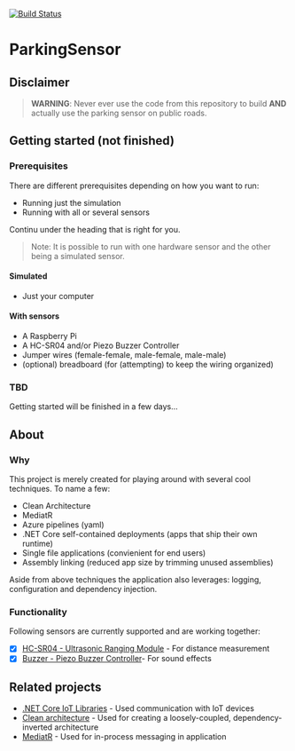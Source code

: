 [![Build Status](https://maxmommersteeg.visualstudio.com/ParkingSensor/_apis/build/status/MaxMommersteeg.ParkingSensor?branchName=master)](https://maxmommersteeg.visualstudio.com/ParkingSensor/_build/latest?definitionId=4&branchName=master)

# ParkingSensor

## Disclaimer

> **WARNING**: Never ever use the code from this repository to build **AND** actually use the parking sensor on public roads.

## Getting started (not finished)

### Prerequisites

There are different prerequisites depending on how you want to run: 
- Running just the simulation
- Running with all or several sensors

Continu under the heading that is right for you.

>Note: It is possible to run with one hardware sensor and the other being a simulated sensor.

#### Simulated
- Just your computer

#### With sensors
- A Raspberry Pi
- A HC-SR04 and/or Piezo Buzzer Controller
- Jumper wires (female-female, male-female, male-male)
- (optional) breadboard (for (attempting) to keep the wiring organized)

### TBD 

Getting started will be finished in a few days...

## About

### Why

This project is merely created for playing around with several cool techniques. To name a few:
- Clean Architecture
- MediatR
- Azure pipelines (yaml)
- .NET Core self-contained deployments (apps that ship their own runtime)
- Single file applications (convienient for end users)
- Assembly linking (reduced app size by trimming unused assemblies)

Aside from above techniques the application also leverages: logging, configuration and dependency injection.

### Functionality

Following sensors are currently supported and are working together:
 - [x] [HC-SR04 - Ultrasonic Ranging Module](https://github.com/dotnet/iot/tree/master/src/devices/Hcsr04) - For distance measurement
 - [x] [Buzzer - Piezo Buzzer Controller](https://github.com/dotnet/iot/tree/master/src/devices/Buzzer)- For sound effects

## Related projects

- [.NET Core IoT Libraries](https://github.com/dotnet/iot) - Used communication with IoT devices
- [Clean architecture](https://github.com/ardalis/CleanArchitecture) - Used for creating a loosely-coupled, dependency-inverted architecture
- [MediatR](https://github.com/jbogard/MediatR) - Used for in-process messaging in application
